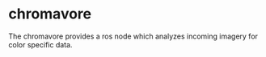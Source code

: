 # chromavore
The chromavore provides a ros node which analyzes incoming imagery for color specific data.

